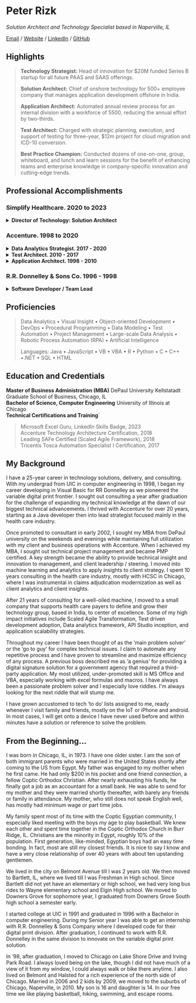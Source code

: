 # Peter Rizk
_Solution Architect and Technology Specialist based in Naperville, IL_ <br>

[Email](mailto:petegrizk@gmail.com) / [Website](https://www.peterizk.com/) / [LinkedIn](https://www.linkedin.com/in/peterizk/) / [GitHub](https://github.com/peterizk/index.md)

## Highlights

> **Technology Strategist:** Head of innovation for $20M funded Series B startup for all future PAAS and SAAS offerings. 
> 
> **Solution Architect:** Chief of onshore technology for 500+ employee company that manages application development offshore in India. 
>
> **Application Architect:** Automated annual review process for an internal division with a workforce of 5500, reducing the annual effort by two-thirds. 
> 
> **Test Architect:** Charged with strategic planning, execution, and support of testing for three-year, $12m project for cloud migration and ICD-10 conversion. 
> 
> **Best Practice Champion:** Conducted dozens of one-on-one, group, whiteboard, and lunch and learn sessions for the benefit of enhancing teams and enterprise knowledge in company-specific innovation and cutting-edge trends.

## Professional Accomplishments


### Simplify Healthcare.  2020 to 2023

<details>
  <summary>
<b>Director of Technology: Solution Architect</b>
</summary>
<p>
<ul>
<li>Installed and engineered the onshore development team to model test-driven development and DevOps best practice for application development companywide.</li>
<li>Spearheaded enterprise Scaled Agile Framework (SAFe) adoption.  Led transformation-agent responsibilities to maximize utilization and effectiveness resulting in specialized workforce and training of key skills which maximized labor effectiveness over 150%.</li>
<li>Orchestrated application scalability by defining a smarter standard application which drastically reduced client-specific customizations, allowing faster time to market and the ability to expedite new client adoption.</li>
<li>Simplified complex client integration and delivery involving multiple applications, systems, teams, and processes.</li> 
</ul>
</p>
</details>
<p></p>
  
### Accenture.  1998 to 2020


<details>
  <summary>
<b>Data Analytics Strategist.  2017 - 2020</b>
</summary>
<p>
Design and develop data analytics solutions for multiple clients, including large healthcare payers, automating data sources and insight based on years of historical data. Manage presale forecasting of cost-saving models based on Teradata and Azure data mining techniques leveraging machine learning. 
</p>

Key Achievements:
<ul>
<li>Managed presale analytics, tools, and methodology for large health payer clients by leveraging machine learning to predict sales and ROI for more than eight million members covering 2,000+ self-insured (ASO) accounts.</li>
<li>Design and manage Tableau reporting dashboards, streamlining sales proposal process from days to hours.</li>
<li>Delivered first at scale pre-sale/guided selling analytic capabilities, advancing client's sales go-to-market approach and identifying customer-specific ROI at quoting.</li>
</ul>
</details>

<details>
  <summary>
<b>Test Architect.  2010 - 2017</b>
</summary>
<p>
<ul>
<li>Coordinated development, automation, and test team efforts for Health Payer ICD10 Conversion resulting in zero critical production issues.</li>
<li>Instrumental in guiding Accenture testing framework to testing Center of Excellence.</li>
<li>Applied test first and agile test approaches across multiple projects and clients.</li>
</ul>
</p>
</details>

<details>
  <summary>
<b>Application Architect.  1998 - 2010</b>
</summary>
<p>
Defined key architecture and application solutions necessary to integrate specific requirements for multiple client projects. Acted as company liaise between corporate senior management and client business and technical leads.  Continually improve the quality of our work, the way we deliver it, and the process we employ to attain it. 
</p>
Key Projects: 
<p>
<b>Federal Financials for US Government Client</b><br>
As application manager, oversaw design and delivery of all project components, liaising with government personnel to determine financial solutions (such as end-of-month closing and general ledger reconciliation). Developed and implemented digital signature solution cutting processing time from days to hours.
</p>
<p>
<b>Internal Project: Annual Review Process</b><br>
Automated annual review process for approximately 5500 international employees, slashing costs by 90% by creating scalable employee-comparison database; reduced employees needed from ten to three. 
</p>
<p>
<b>Global Technology Leader</b><br>
Created Oracle application to improve sales representative productivity; used Mercury and Rational tools to create, assign, prioritize, and resolve issues. 
</p>
<p>
<b>Global Nuclear Energy Company</b><br>
Developed kiosk system with Java interface and bar code scanner capabilities for use in all Midwest plants, increasing daily productivity by more than 25%. Coordinated post-merger system integrations.
</p>
</details>
<p></p>

### R.R. Donnelley & Sons Co. 1996 - 1998

<details>
  <summary>
<b>Software Developer / Team Lead</b>
</summary>
<p>
Main software developer for the digital print department.  In charge of a junior developer, innovating with the team to deliver cutting-edge variable digital print technology with Apple development and FaceSpan. 
</p>
</details>
<p></p>

## Proficiencies

> Data Analytics • Visual Insight • Object-oriented Development • DevOps • Procedural Programming • Data Modeling • Test Automation • Project Management • Large-scale Data Analysis • Robotic Process Automation (RPA) • Artificial Intelligence 
>
> Languages: Java • JavaScript • VB • VBA • R • Python • C • C++ •.NET • SQL • HTML 

## Education and Credentials

**Master of Business Administration (MBA)**   DePaul University Kellstatadt Graduate School of Business, Chicago, IL<br>
**Bachelor of Science, Computer Engineering**   University of Illinois at Chicago<br>
**Technical Certifications and Training**`
> Microsoft Excel Guru, LinkedIn Skills Badge, 2023<br>
> Accenture Technology Architecture Certification, 2018<br>
> Leading SAFe Certified (Scaled Agile Framework), 2018<br>
> Tricentis Tosca Automation Specialist I Certification, 2017

## My Background

I have a 25-year career in technology solutions, delivery, and consulting.  With my undergrad from UIC in computer engineering in 1998, I began my career developing in Visual Basic for RR Donnelley as we pioneered the variable digital print frontier.  I sought out consulting a year after graduation for the challenge of expanding my technical knowledge at the dawn of our biggest technical advancements.  I thrived with Accenture for over 20 years, starting as a Java developer then into lead strategist focused mainly in the health care industry.   

Once promoted to consultant in early 2002, I sought my MBA from DePaul university on the weekends and evenings while maintaining full utilization with my client and business operations with Accenture.  When I achieved my MBA, I sought out technical project management and became PMP certified. A key strength became the ability to provide technical insight and innovation to management, and client leadership / steering. I moved into machine learning and analytics to apply insights to client strategy.  I spent 10 years consulting in the health care industry, mostly with HCSC in Chicago, where I was instrumental in claims adjudication modernization as well as client analytics and client insights. 

After 21 years of consulting for a well-oiled machine, I moved to a small company that supports health care payers to define and grow their technology group, based in India, to center of excellence.  Some of my high impact initiatives include Scaled Agile Transformation, Test driven development adoption, Data analytics framework, API Studio inception, and application scalability strategies. 

Throughout my career I have been thought of as the ‘main problem solver’ or the ‘go to guy’ for complex technical issues.  I claim to automate any repetitive process and I have proven to streamline and maximize efficiency of any process.  A previous boss described me as ‘a genius’ for providing a digital signature solution for a government agency that required a third-party application.  My most utilized, under-promoted skill is MS Office and VBA, especially working with excel formulas and macros.  I have always been a passionate problem solver and I especially love riddles.  I'm always looking for the next riddle that will stump me. 

I have grown accustomed to tech ‘to do’ lists assigned to me, ready whenever I visit family and friends, mostly on the IoT or iPhone and android.  In most cases, I will get onto a device I have never used before and within minutes have a solution or reference to solve the problem. 

## From the Beginning...

I was born in Chicago, IL, in 1973.  I have one older sister.  I am the son of both immigrant parents who were married in the United States shortly after coming to the US from Egypt.  My father was engaged to my mother when he first came.  He had only $200 in his pocket and one friend connection, a fellow Coptic Orthodox Christian.  After nearly exhausting his funds, he finally got a job as an accountant for a small bank.  He was able to send for my mother and they were married shortly thereafter, with barely any friends or family in attendance.  My mother, who still does not speak English well, has mostly had minimum wage or part time jobs.   

My family spent most of its time with the Coptic Egyptian community, I especially liked meeting with the boys my age to play basketball.  We knew each other and spent time together in the Coptic Orthodox Church in Burr Ridge, IL.  Christians are the minority in Egypt, roughly 10% of the population.  First generation, like-minded, Egyptian boys had an easy time bonding.  In fact, most are still my closest friends.  It is nice to say I know and have a very close relationship of over 40 years with about ten upstanding gentlemen. 

We lived in the city on Belmont Avenue till I was 2 years old.  We then moved to Bartlett, IL, where we lived till I was Freshman in High school.  Since Bartlett did not yet have an elementary or high school, we had very long bus rides to Wayne elementary school and Elgin High school.  We moved to Downers Grove for sophomore year, I graduated from Downers Grove South high school a semester early.   

I started college at UIC in 1991 and graduated in 1996 with a Bachelor in computer engineering.  During my Senior year I was able to get an internship with R.R. Donnelley & Sons Company where I developed code for their digital print division.  After graduation, I continued to work with R.R. Donnelley in the same division to innovate on the variable digital print solution.  

In ‘98, after graduation, I moved to Chicago on Lake Shore Drive and Irving Park Road.  I always loved being on the lake, though I did not have much of a view of it from my window, I could always walk or bike there anytime.  I also lived on Belmont and Halsted for a rich experience of the north side of Chicago.  Married in 2006 and 2 kids by 2009, we moved to the suburbs of Chicago, Naperville, in 2010.  My son is 16 and daughter is 14.  In our free time we like playing basketball, hiking, swimming, and escape rooms.   
